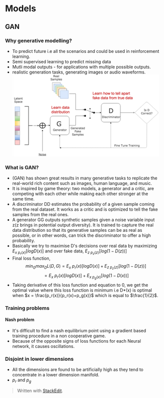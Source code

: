 # Models 

## GAN

### Why generative modelling?
- To predict future i.e all the scenarios and could be used in reinforcement learning.
- Semi supervised learning to predict missing data
- Mutli modal outputs - for applications with multiple possible outputs.
- realistic generation tasks, generating images or audio waveforms.
![gan-architechture](gan.png)

### What is GAN?
- (GAN) has shown great results in many generative tasks to replicate the real-world rich content such as images, human language, and music.
- It is inspired by game theory: two models, a generator and a critic, are competing with each other while making each other stronger at the same time.
- A discriminator  DD  estimates the probability of a given sample coming from the real dataset. It works as a critic and is optimized to tell the fake samples from the real ones. 
- A generator  GG  outputs synthetic samples given a noise variable input  z(z  brings in potential output diversity). It is trained to capture the real data distribution so that its generative samples can be as real as possible, or in other words, can trick the discriminator to offer a high probability.
- Basically we try to maximise D's decisions over real data by maximizing $E_{x~p_r(x)}[logD(x)]$ and over fake data, $E_{z~p_z(z)}[log(1-D(z))]$
- Final loss function, $$ min_G max_D L(D,G) = E_x~p_r(x)[logD(x)] + E_{z~p_z(z)}[log(1-D(z))]$$
$$ = E_x~p_r(x)[logD(x)] + E_{x~p_g(x)}[log(1-D(x))]$$
- Taking derivative of this loss function and equation to 0, we get the optimal value where this loss function is minimum i.e D*(x) is optimal when $x = \frac{p_r(x)}{p_r(x)+p_g(x)}$ which is equal to $\frac{1}{2}$.

### Training problems

#### Nash problem
-	It's difficult to find a nash equilibrium point using a gradient based training procedure in a non cooperative game.
-	Because of the opposite signs of loss functions for each Neural network, it causes oscillations.

### Disjoint in lower dimensions
- All the dimensions are found to be artificially high as they tend to concentrate in a lower dimension manifold. 
- $p_r$ and $p_g$ 
> Written with [StackEdit](https://stackedit.io/).
<!--stackedit_data:
eyJoaXN0b3J5IjpbMjI1MDk2ODQsLTE4NjE5MzMzOTgsODkzMz
g1OTA3LC0xMTgzNTM4Nzg1LC0yMDM2MzQyNTExLDE5NDAxOTkw
NjIsMTAxMjA2NTI3MiwtMTM2MjYwNTkxOSwyMTIyMjA5MzIyLC
0xNDk2OTg0NzM1LDIxMzY3Mzg1NV19
-->